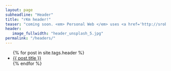 ```yaml
---
layout: page
subheadline: "Header"
title: "rKm header!"
teaser: "coming soon. <em> Personal Web </em> uses <a href='http://srobbin.com/jquery-plugins/backstretch/'>Backstretch by Scott Robin</a> to expand them from left to right. The width should be 1600 pixel or higher using a ratio like 16:9 or 21:9 or 2:1."
header:
   image_fullwidth: "header_unsplash_5.jpg"
permalink: "/headers/"
---
```

<ul>
    {% for post in site.tags.header %}
    <li><a href="{{ site.url }}{{ site.baseurl }}{{ post.url }}">{{ post.title }}</a></li>
    {% endfor %}
</ul>
